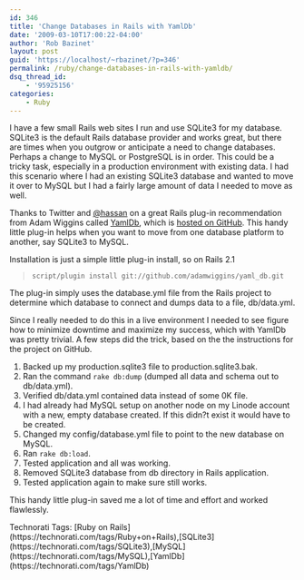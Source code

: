 ```yaml
---
id: 346
title: 'Change Databases in Rails with YamlDb'
date: '2009-03-10T17:00:22-04:00'
author: 'Rob Bazinet'
layout: post
guid: 'https://localhost/~rbazinet/?p=346'
permalink: /ruby/change-databases-in-rails-with-yamldb/
dsq_thread_id:
    - '95925156'
categories:
    - Ruby
---
```


I have a few small Rails web sites I run and use SQLite3 for my database. SQLite3 is the default Rails database provider and works great, but there are times when you outgrow or anticipate a need to change databases. Perhaps a change to MySQL or PostgreSQL is in order. This could be a tricky task, especially in a production environment with existing data. I had this scenario where I had an existing SQLite3 database and wanted to move it over to MySQL but I had a fairly large amount of data I needed to move as well.

Thanks to Twitter and [@hassan](https://twitter.com/hassan) on a great Rails plug-in recommendation from Adam Wiggins called [YamlDb](https://opensource.heroku.com/), which is [hosted on GitHub](https://github.com/adamwiggins/yaml_db/tree/master). This handy little plug-in helps when you want to move from one database platform to another, say SQLite3 to MySQL.

Installation is just a simple little plug-in install, so on Rails 2.1

> `script/plugin install git://github.com/adamwiggins/yaml_db.git`

The plug-in simply uses the database.yml file from the Rails project to determine which database to connect and dumps data to a file, db/data.yml.

Since I really needed to do this in a live environment I needed to see figure how to minimize downtime and maximize my success, which with YamlDb was pretty trivial. A few steps did the trick, based on the the instructions for the project on GitHub.

1. Backed up my production.sqlite3 file to production.sqlite3.bak.
2. Ran the command `rake db:dump` (dumped all data and schema out to db/data.yml).
3. Verified db/data.yml contained data instead of some 0K file.
4. I had already had MySQL setup on another node on my Linode account with a new, empty database created. If this didn?t exist it would have to be created.
5. Changed my config/database.yml file to point to the new database on MySQL.
6. Ran `rake db:load`.
7. Tested application and all was working.
8. Removed SQLite3 database from db directory in Rails application.
9. Tested application again to make sure still works.
 
This handy little plug-in saved me a lot of time and effort and worked flawlessly.

<div class="wlWriterEditableSmartContent" id="scid:0767317B-992E-4b12-91E0-4F059A8CECA8:90644e99-8571-4af1-94a6-999b038b0c25" style="padding-right: 0px; display: inline; padding-left: 0px; float: none; padding-bottom: 0px; margin: 0px; padding-top: 0px">Technorati Tags: [Ruby on Rails](https://technorati.com/tags/Ruby+on+Rails),[SQLite3](https://technorati.com/tags/SQLite3),[MySQL](https://technorati.com/tags/MySQL),[YamlDb](https://technorati.com/tags/YamlDb)</div>